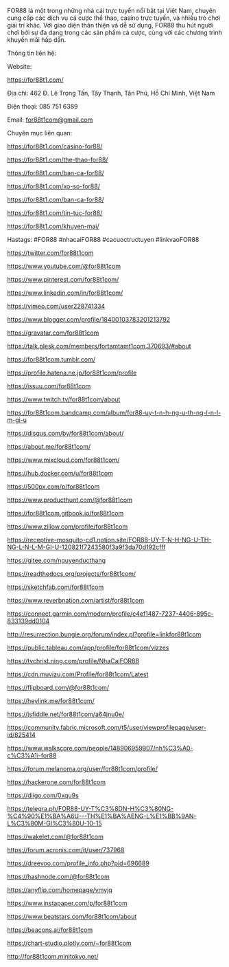 FOR88 là một trong những nhà cái trực tuyến nổi bật tại Việt Nam, chuyên cung cấp các dịch vụ cá cược thể thao, casino trực tuyến, và nhiều trò chơi giải trí khác. Với giao diện thân thiện và dễ sử dụng, FOR88 thu hút người chơi bởi sự đa dạng trong các sản phẩm cá cược, cùng với các chương trình khuyến mãi hấp dẫn.

Thông tin liên hệ:

Website:

https://for88t1.com/

Địa chỉ: 462 Đ. Lê Trọng Tấn, Tây Thạnh, Tân Phú, Hồ Chí Minh, Việt Nam

Điện thoại: 085 751 6389

Email: for88t1com@gmail.com

Chuyên mục liên quan:

https://for88t1.com/casino-for88/

https://for88t1.com/the-thao-for88/

https://for88t1.com/ban-ca-for88/

https://for88t1.com/xo-so-for88/

https://for88t1.com/ban-ca-for88/

https://for88t1.com/tin-tuc-for88/

https://for88t1.com/khuyen-mai/

Hastags: #FOR88 #nhacaiFOR88 #cacuoctructuyen #linkvaoFOR88

https://twitter.com/for88t1com

https://www.youtube.com/@for88t1com

https://www.pinterest.com/for88t1com/

https://www.linkedin.com/in/for88t1com/

https://vimeo.com/user228741334

https://www.blogger.com/profile/18400103783201213792

https://gravatar.com/for88t1com

https://talk.plesk.com/members/fortamtamt1com.370693/#about

https://for88t1com.tumblr.com/

https://profile.hatena.ne.jp/for88t1com/profile

https://issuu.com/for88t1com

https://www.twitch.tv/for88t1com/about

https://for88t1com.bandcamp.com/album/for88-uy-t-n-h-ng-u-th-ng-l-n-l-m-gi-u

https://disqus.com/by/for88t1com/about/

https://about.me/for88t1com/

https://www.mixcloud.com/for88t1com/

https://hub.docker.com/u/for88t1com

https://500px.com/p/for88t1com

https://www.producthunt.com/@for88t1com

https://for88t1com.gitbook.io/for88t1com

https://www.zillow.com/profile/for88t1com

https://receptive-mosquito-cd1.notion.site/FOR88-UY-T-N-H-NG-U-TH-NG-L-N-L-M-GI-U-120821f7243580f3a9f3da70d192cfff

https://gitee.com/nguyenducthang

https://readthedocs.org/projects/for88t1com/

https://sketchfab.com/for88t1com

https://www.reverbnation.com/artist/for88t1com

https://connect.garmin.com/modern/profile/c4ef1487-7237-4406-895c-833139dd0104

http://resurrection.bungie.org/forum/index.pl?profile=linkfor88t1com

https://public.tableau.com/app/profile/for88t1com/vizzes

https://tvchrist.ning.com/profile/NhaCaiFOR88

https://cdn.muvizu.com/Profile/for88t1com/Latest

https://flipboard.com/@for88t1com/

https://heylink.me/for88t1com/

https://jsfiddle.net/for88t1com/a64jnu0e/

https://community.fabric.microsoft.com/t5/user/viewprofilepage/user-id/825414

https://www.walkscore.com/people/148906959907/nh%C3%A0-c%C3%A1i-for88

https://forum.melanoma.org/user/for88t1com/profile/

https://hackerone.com/for88t1com

https://diigo.com/0xqu9s

https://telegra.ph/FOR88-UY-T%C3%8DN-H%C3%80NG-%C4%90%E1%BA%A6U---TH%E1%BA%AENG-L%E1%BB%9AN-L%C3%80M-GI%C3%80U-10-15

https://wakelet.com/@for88t1com

https://forum.acronis.com/it/user/737968

https://dreevoo.com/profile_info.php?pid=696689

https://hashnode.com/@for88t1com

https://anyflip.com/homepage/vmyjq

https://www.instapaper.com/p/for88t1com

https://www.beatstars.com/for88t1com/about

https://beacons.ai/for88t1com

https://chart-studio.plotly.com/~for88t1com

http://for88t1com.minitokyo.net/